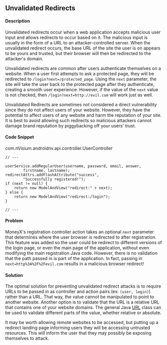 ## Unvalidated Redirects

#### Description

Unvalidated redirects occur when a web application accepts malicious user input and allows redirects to occur based on it. The malicious input is usually in the form of a URL to an attacker-controlled server. When the unvalidated redirect occurs, the base URL of the site the user is on appears to be yours and trusted, but their browser will then be redirected to the attacker's domain.

Unvalidated redirects are common after users authenticate themselves on a website. When a user first attempts to ask a protected page, they will be redirected to ```/login?next=/protected_page```. Using the ```next``` parameter, the site will take the user back to the protected page after they authenticate, creating a smooth user experience. However, if the value of the ```next``` value is not checked, then ```/login?next=http://evil.com``` will work just as well.

Unvalidated Redirects are sometimes not considered a direct vulnerability since they do not affect users of your website. However, they have the potential to affect users of any website and harm the reputation of your site. It is best to avoid allowing such redirects so malicious attackers cannot damage brand reputation by piggybacking off your users' trust.

#### Code Snippet

com.nVisium.androidnv.api.controller.UserController

```
// ---

userService.addRegularUser(username, password, email, answer,
		firstname, lastname);
redirectAttrs.addFlashAttribute("success",
		"Successfully registered!");
if (next != null) {
	return new ModelAndView("redirect:" + next);
} else {
	return new ModelAndView("redirect:/login");
}

// ---
```

#### Problem

MoneyX's registration controller action takes an optional ```next``` parameter that determines where the user browser is redirected to after registration. This feature was added so the user could be redirect to different versions of the login page, or even the main page of the application, without even modifying the main registration Java code. However, there is no validation that the path passed in is part of the application. In fact, passing in ```next=http%3A%2F%2Fevil.com``` results in a malicious browser redirect!

#### Solution

The optimal solution for preventing unvalidated redirect attacks is to require URLs to be passed in as controller and action pairs (ex: ```(user, login)```) rather than a URL. That way, the value cannot be manipulated to point to another website. Another option is to validate that the URL is a relative URL that contains one of your website domains. The general Java [URL](https://docs.oracle.com/javase/8/docs/api/java/net/URL.html) class can be used to validate different parts of the value, whether relative or absolute.

It may be worth allowing remote websites to be accessed, but putting up a redirect landing page informing users they will be accessing untrusted resources. This will inform the user that they may possibly be exposing themselves to attack.
